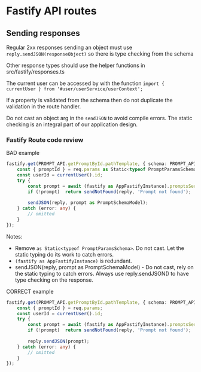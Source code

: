 # Fastify API routes

## Sending responses

Regular 2xx responses sending an object must use `reply.sendJSON(responseObject)` so there is type checking from the schema

Other response types should use the helper functions in src/fastify/responses.ts

The current user can be accessed by with the function `import { currentUser } from '#user/userService/userContext';`

If a property is validated from the schema then do not duplicate the validation in the route handler.

Do not cast an object arg in the `sendJSON` to avoid compile errors. The static checking is an integral part of our application design.


### Fastify Route code review

BAD example
```typescript
fastify.get(PROMPT_API.getPromptById.pathTemplate, { schema: PROMPT_API.getPromptById.schema }, async (req, reply) => {
    const { promptId } = req.params as Static<typeof PromptParamsSchema>;
    const userId = currentUser().id;
    try {
        const prompt = await (fastify as AppFastifyInstance).promptsService.getPrompt(promptId, userId);
        if (!prompt)  return sendNotFound(reply, 'Prompt not found');
        
        sendJSON(reply, prompt as PromptSchemaModel);
    } catch (error: any) {
        // omitted
    }
});
```

Notes:
- Remove `as Static<typeof PromptParamsSchema>`. Do not cast. Let the static typing do its work to catch errors.
- `(fastify as AppFastifyInstance)` is redundant.
- sendJSON(reply, prompt as PromptSchemaModel) - Do not cast, rely on the static typing to catch errors. Always use reply.sendJSON() to have type checking on the response.

CORRECT example
```typescript
fastify.get(PROMPT_API.getPromptById.pathTemplate, { schema: PROMPT_API.getPromptById.schema }, async (req, reply) => {
    const { promptId } = req.params;
    const userId = currentUser().id;
    try {
        const prompt = await (fastify as AppFastifyInstance).promptsService.getPrompt(promptId, userId);
        if (!prompt)  return sendNotFound(reply, 'Prompt not found');
        
        reply.sendJSON(prompt);
    } catch (error: any) {
        // omitted
    }
});
```
